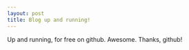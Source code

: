 ```yaml
---
layout: post
title: Blog up and running!
---
```


Up and running, for free on github. Awesome. Thanks, github!
